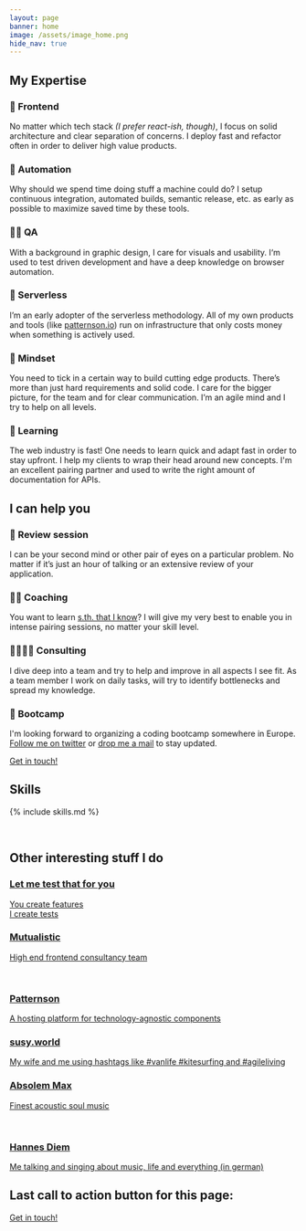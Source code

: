 ```yaml
---
layout: page
banner: home
image: /assets/image_home.png
hide_nav: true
---
```


<h2 class="home-section" id="expertise">My Expertise</h2>

<div class="grid">
  <div class="grid-entry">
    <h3>📱 Frontend</h3>
    <p>No matter which tech stack <em>(I prefer react-ish, though)</em>, I focus on solid architecture and clear separation of concerns. I deploy fast and refactor often in order to deliver high value products.</p>
  </div>

  <div class="grid-entry">
    <h3>🤖 Automation</h3>
    <p>Why should we spend time doing stuff a machine could do? I setup continuous integration, automated builds, semantic release, etc. as early as possible to maximize saved time by these tools.</p>
  </div>

  <div class="grid-entry">
    <h3>👮‍♀️ QA</h3>
    <p>With a background in graphic design, I care for visuals and usability. I‘m used to test driven development and have a deep knowledge on browser automation.</p>
  </div>

  <div class="grid-entry">
    <h3>🚀 Serverless</h3>
    <p>I’m an early adopter of the serverless methodology. All of my own products and tools (like <a href="https://patternson.io">patternson.io</a>) run on infrastructure that only costs money when something is actively used.</p>
  </div>

  <div class="grid-entry">
    <h3>💭 Mindset</h3>
    <p>You need to tick in a certain way to build cutting edge products. There’s more than just hard requirements and solid code. I care for the bigger picture, for the team and for clear communication. I’m an agile mind and I try to help on all levels.</p>
  </div>

  <div class="grid-entry">
    <h3>🏫 Learning</h3>
    <p>The web industry is fast! One needs to learn quick and adapt fast in order to stay upfront. I help my clients to wrap their head around new concepts. I'm an excellent pairing partner and used to write the right amount of documentation for APIs.</p>
  </div>
  <span class="clear"></span>
</div>


<h2 class="home-section" id="offers">I can help you</h2>

<div class="grid">
  <div class="grid-entry">
    <h3>🧐 Review session</h3>
    <p>I can be your second mind or other pair of eyes on a particular problem. No matter if it’s just an hour of talking or an extensive review of your application.</p>
  </div>

  <div class="grid-entry">
    <h3>👯‍♂️ Coaching</h3>
    <p>You want to learn <a href="/#skills">s.th. that I know</a>? I will give my very best to enable you in intense pairing sessions, no matter your skill level.</p>
  </div>

  <div class="grid-entry">
    <h3>👨‍👩‍👧‍👦 Consulting</h3>
    <p>I dive deep into a team and try to help and improve in all aspects I see fit. As a team member I work on daily tasks, will try to identify bottlenecks and spread my knowledge.</p>
  </div>

  <div class="grid-entry">
    <h3>🌴 Bootcamp</h3>
    <p>I'm looking forward to organizing a coding bootcamp somewhere in Europe. <a href="https://twitter.com/XipheHH">Follow me on twitter</a> or <a href="mailto:hi@xiphe.net">drop me a mail</a> to stay updated.</p>
  </div>
  <span class="clear"></span>
  <div class="center">
    <a class="cta" href="mailto:hi@xiphe.net">Get in touch!</a>
  </div>
</div>


<h2 class="home-section" id="skills">Skills</h2>

{% include skills.md %}

<br />
<h2 class="home-section" id="other">Other interesting stuff I do</h2>

<div class="grid">
  <a href="/lmttfy" class="grid-entry bg" style="background-image: url(/assets/complexity.png)">
    <h3>Let me test that for you</h3>
    <p>You create features<br />I create tests</p>
  </a>
  <a href="https://mutualistic.systems" class="grid-entry bg" style="background-image: url(/assets/mutualistic.png)">
    <h3>Mutualistic</h3>
    <p>High end frontend consultancy team</p>
    <br />
  </a>
  <a href="https://patternson.io" class="grid-entry bg" style="background-image: url(/assets/patternson.png)">
    <h3>Patternson</h3>
    <p>A hosting platform for technology-agnostic components</p>
  </a>
  <a href="https://www.instagram.com/susy.world/" class="grid-entry bg" style="background-image: url(/assets/susy.jpg)">
    <h3>susy.world</h3>
    <p>My wife and me using hashtags like #vanlife #kitesurfing and #agileliving</p>
  </a>
  <a href="https://absolem-max.com" class="grid-entry bg" style="background-image: url(/assets/absolem_max.png)">
    <h3>Absolem Max</h3>
    <p>Finest acoustic soul music</p><br />
  </a>
  <a href="https://hannesdiem.de" class="grid-entry bg" style="background-image: url(/assets/diem.png)">
    <h3>Hannes Diem</h3>
    <p>Me talking and singing about music, life and everything (in german)</p>
  </a>
  <span class="clear"></span>
</div>


<h2 class="home-section" id="final-cta">Last call to action button for this page:</h2>
<div class="center">
  <a class="cta" href="mailto:hi@xiphe.net">Get in touch!</a>
</div>
